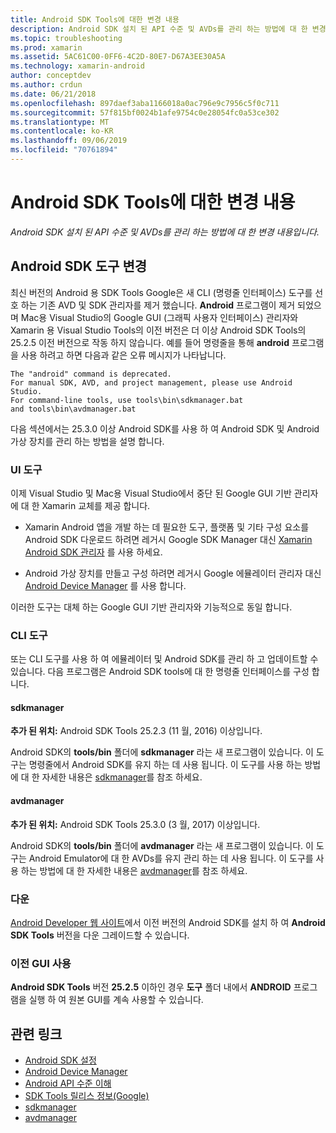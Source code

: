 ```yaml
---
title: Android SDK Tools에 대한 변경 내용
description: Android SDK 설치 된 API 수준 및 AVDs를 관리 하는 방법에 대 한 변경 내용입니다.
ms.topic: troubleshooting
ms.prod: xamarin
ms.assetid: 5AC61C00-0FF6-4C2D-80E7-D67A3EE30A5A
ms.technology: xamarin-android
author: conceptdev
ms.author: crdun
ms.date: 06/21/2018
ms.openlocfilehash: 897daef3aba1166018a0ac796e9c7956c5f0c711
ms.sourcegitcommit: 57f815bf0024b1afe9754c0e28054fc0a53ce302
ms.translationtype: MT
ms.contentlocale: ko-KR
ms.lasthandoff: 09/06/2019
ms.locfileid: "70761894"
---
```

# <a name="changes-to-the-android-sdk-tooling"></a>Android SDK Tools에 대한 변경 내용

_Android SDK 설치 된 API 수준 및 AVDs를 관리 하는 방법에 대 한 변경 내용입니다._

## <a name="changes-to-android-sdk-tooling"></a>Android SDK 도구 변경

최신 버전의 Android 용 SDK Tools Google은 새 CLI (명령줄 인터페이스) 도구를 선호 하는 기존 AVD 및 SDK 관리자를 제거 했습니다. **Android** 프로그램이 제거 되었으며 Mac용 Visual Studio의 Google GUI (그래픽 사용자 인터페이스) 관리자와 Xamarin 용 Visual Studio Tools의 이전 버전은 더 이상 Android SDK Tools의 25.2.5 이전 버전으로 작동 하지 않습니다. 예를 들어 명령줄을 통해 **android** 프로그램을 사용 하려고 하면 다음과 같은 오류 메시지가 나타납니다.

```shell
The "android" command is deprecated.
For manual SDK, AVD, and project management, please use Android Studio.
For command-line tools, use tools\bin\sdkmanager.bat
and tools\bin\avdmanager.bat
```

다음 섹션에서는 25.3.0 이상 Android SDK를 사용 하 여 Android SDK 및 Android 가상 장치를 관리 하는 방법을 설명 합니다.

### <a name="ui-tools"></a>UI 도구

이제 Visual Studio 및 Mac용 Visual Studio에서 중단 된 Google GUI 기반 관리자에 대 한 Xamarin 교체를 제공 합니다.

- Xamarin Android 앱을 개발 하는 데 필요한 도구, 플랫폼 및 기타 구성 요소를 Android SDK 다운로드 하려면 레거시 Google SDK Manager 대신 [Xamarin Android SDK 관리자](~/android/get-started/installation/android-sdk.md) 를 사용 하세요.

- Android 가상 장치를 만들고 구성 하려면 레거시 Google 에뮬레이터 관리자 대신 [Android Device Manager](~/android/get-started/installation/android-emulator/device-manager.md) 를 사용 합니다.

이러한 도구는 대체 하는 Google GUI 기반 관리자와 기능적으로 동일 합니다.

### <a name="cli-tools"></a>CLI 도구

또는 CLI 도구를 사용 하 여 에뮬레이터 및 Android SDK를 관리 하 고 업데이트할 수 있습니다. 다음 프로그램은 Android SDK tools에 대 한 명령줄 인터페이스를 구성 합니다.

#### <a name="sdkmanager"></a>sdkmanager

**추가 된 위치:** Android SDK Tools 25.2.3 (11 월, 2016) 이상입니다.

Android SDK의 **tools/bin** 폴더에 **sdkmanager** 라는 새 프로그램이 있습니다. 이 도구는 명령줄에서 Android SDK를 유지 하는 데 사용 됩니다. 이 도구를 사용 하는 방법에 대 한 자세한 내용은 [sdkmanager](https://developer.android.com/studio/command-line/sdkmanager.html)를 참조 하세요.

#### <a name="avdmanager"></a>avdmanager

**추가 된 위치:** Android SDK Tools 25.3.0 (3 월, 2017) 이상입니다.

Android SDK의 **tools/bin** 폴더에 **avdmanager** 라는 새 프로그램이 있습니다. 이 도구는 Android Emulator에 대 한 AVDs를 유지 관리 하는 데 사용 됩니다. 이 도구를 사용 하는 방법에 대 한 자세한 내용은 [avdmanager](https://developer.android.com/studio/command-line/avdmanager.html)를 참조 하세요.

### <a name="downgrading"></a>다운

[Android Developer 웹 사이트](https://developer.android.com/studio/index.html)에서 이전 버전의 Android SDK를 설치 하 여 **Android SDK Tools** 버전을 다운 그레이드할 수 있습니다.

### <a name="using-the-old-gui"></a>이전 GUI 사용

**Android SDK Tools** 버전 **25.2.5** 이하인 경우 **도구** 폴더 내에서 **ANDROID** 프로그램을 실행 하 여 원본 GUI를 계속 사용할 수 있습니다.

## <a name="related-links"></a>관련 링크

- [Android SDK 설정](~/android/get-started/installation/android-sdk.md)
- [Android Device Manager](~/android/get-started/installation/android-emulator/device-manager.md)
- [Android API 수준 이해](~/android/app-fundamentals/android-api-levels.md)
- [SDK Tools 릴리스 정보(Google)](https://developer.android.com/studio/releases/sdk-tools.html)
- [sdkmanager](https://developer.android.com/studio/command-line/sdkmanager.html)
- [avdmanager](https://developer.android.com/studio/command-line/avdmanager.html)
